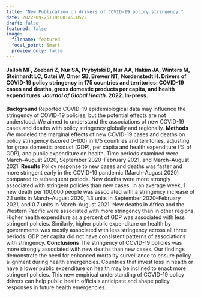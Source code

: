 ```yaml
---
title: "New Publication on drivers of COVID-19 policy stringency "
date: 2022-09-25T19:00:45.052Z
draft: false
featured: false
image:
  filename: featured
  focal_point: Smart
  preview_only: false
---
```

#### Jalloh MF, Zeebari Z, Nur SA, Prybylski D, Nur AA, Hakim JA, Winters M, Steinhardt LC, Gatei W, Omer SB, Brewer NT, Nordenstedt H. Drivers of COVID-19 policy stringency in 175 countries and territories: COVID-19 cases and deaths, gross domestic products per capita, and health expenditures. *Journal of Global Health*. 2022. In-press.

**Background** Reported COVID-19 epidemiological data may influence the stringency of COVID-19 policies, but the potential effects are not understood. We aimed to understand the associations of new COVID-19 cases and deaths with policy stringency globally and regionally. **Methods** We modeled the marginal effects of new COVID-19 cases and deaths on policy stringency (scored 0–100) in 175 countries and territories, adjusting for gross domestic product (GDP), per capita and health expenditure (% of GDP), and public expenditure on health.  Time periods examined were March–August 2020, September 2020–February 2021, and March–August 2021. **Results** Policy response to new cases and deaths was faster and more stringent early in the COVID-19 pandemic (March–August 2020) compared to subsequent periods. New deaths were more strongly associated with stringent policies than new cases. In an average week, 1 new death per 100,000 people was associated with a stringency increase of 2.1 units in March–August 2020, 1.3 units in September 2020–February 2021, and 0.7 units in March–August 2021. New deaths in Africa and the Western Pacific were associated with more stringency than in other regions. Higher health expenditure as a percent of GDP was associated with less stringent policies. Similarly, higher public expenditure on health by governments was mostly associated with less stringency across all three periods. GDP per capita did not have consistent patterns of associations with stringency. **Conclusions** The stringency of COVID-19 policies was more strongly associated with new deaths than new cases. Our findings demonstrate the need for enhanced mortality surveillance to ensure policy alignment during health emergencies. Countries that invest less in health or have a lower public expenditure on health may be inclined to enact more stringent policies. This new empirical understanding of COVID-19 policy drivers can help public health officials anticipate and shape policy responses in future health emergencies.